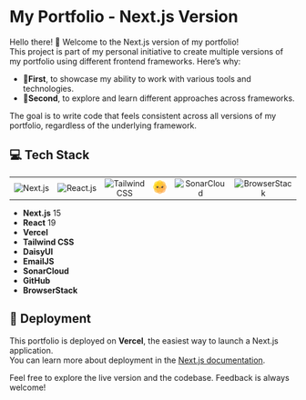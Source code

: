 # My Portfolio - Next.js Version

Hello there! 👋 Welcome to the Next.js version of my portfolio!  
This project is part of my personal initiative to create multiple versions of my portfolio using different frontend frameworks. Here’s why:

- 🥇**First**, to showcase my ability to work with various tools and technologies.  
- 🥈**Second**, to explore and learn different approaches across frameworks. 

The goal is to write code that feels consistent across all versions of my portfolio, regardless of the underlying framework.

##  💻 Tech Stack
<table width="100" align='center' >
  <tr>
      <td align='center' width="160">
        <img src="https://raw.githubusercontent.com/gilbarbara/logos/92bb74e98bca1ea1ad794442676ebc4e75038adc/logos/nextjs-icon.svg" width="40" title="Next.js"/>        
      </td>
<td align='center' width="160">
        <img src="https://raw.githubusercontent.com/gilbarbara/logos/92bb74e98bca1ea1ad794442676ebc4e75038adc/logos/react.svg" width="40" title="React.js"/>        
      </td>
<td align='center' width="160">
        <img src="https://www.vectorlogo.zone/logos/tailwindcss/tailwindcss-icon.svg" width="40" title="Tailwind CSS"/>        
      </td>
<td align='center' width="160">
        <img src="https://raw.githubusercontent.com/gilbarbara/logos/92bb74e98bca1ea1ad794442676ebc4e75038adc/logos/daisyUI-icon.svg" width="40" title="DaisyUI"/>        
      </td>
<td align='center' width="160">
        <img src="https://raw.githubusercontent.com/gilbarbara/logos/92bb74e98bca1ea1ad794442676ebc4e75038adc/logos/sonarcloud-icon.svg" width="40" title="SonarCloud"/>        
      </td>
<td align='center' width="160">
        <img src="https://raw.githubusercontent.com/gilbarbara/logos/92bb74e98bca1ea1ad794442676ebc4e75038adc/logos/browserstack.svg" width="40" title="BrowserStack"/>        
      </td>
  </tr>
</table>

- **Next.js** 15  
- **React** 19  
- **Vercel**  
- **Tailwind CSS**  
- **DaisyUI** 
- **EmailJS**  
- **SonarCloud**  
- **GitHub**  
- **BrowserStack**  

## 🚀 Deployment 

This portfolio is deployed on **Vercel**, the easiest way to launch a Next.js application.  
You can learn more about deployment in the [Next.js documentation](https://nextjs.org/docs/app/building-your-application/deploying).

Feel free to explore the live version and the codebase. Feedback is always welcome!

